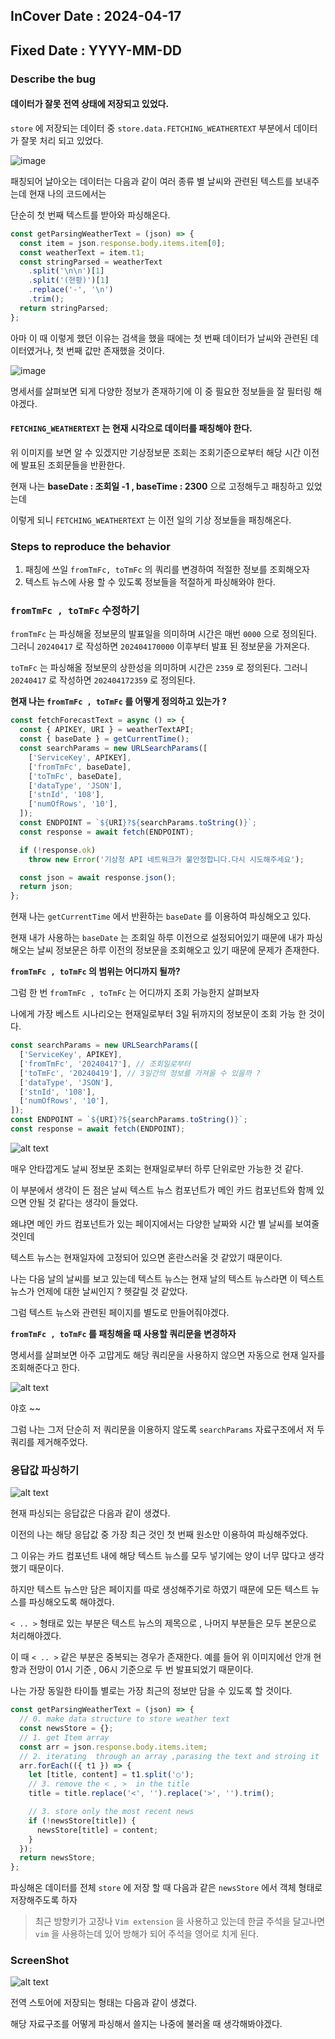 ## InCover Date : 2024-04-17

## Fixed Date : YYYY-MM-DD

### **Describe the bug**

#### 데이터가 잘못 전역 상태에 저장되고 있었다.

`store` 에 저장되는 데이터 중 `store.data.FETCHING_WEATHERTEXT` 부분에서 데이터가 잘못 처리 되고 있었다.

![image](https://github.com/yonghyeun/WeatherApp-React/assets/123540354/e6c797d5-20b4-41d4-9e52-764bf5ff4077)

패칭되어 날아오는 데이터는 다음과 같이 여러 종류 별 날씨와 관련된 텍스트를 보내주는데 현재 나의 코드에서는

단순히 첫 번째 텍스트를 받아와 파싱해온다.

```jsx
const getParsingWeatherText = (json) => {
  const item = json.response.body.items.item[0];
  const weatherText = item.t1;
  const stringParsed = weatherText
    .split('\n\n')[1]
    .split('(현황)')[1]
    .replace('-', '\n')
    .trim();
  return stringParsed;
};
```

아마 이 때 이렇게 했던 이유는 검색을 했을 때에는 첫 번째 데이터가 날씨와 관련된 데이터였거나, 첫 번째 값만 존재했을 것이다.

![image](https://github.com/yonghyeun/WeatherApp-React/assets/123540354/d94b4450-9258-4730-908e-34500af2aaea)

명세서를 살펴보면 되게 다양한 정보가 존재하기에 이 중 필요한 정보들을 잘 필터링 해야겠다.

#### `FETCHING_WEATHERTEXT` 는 현재 시각으로 데이터를 패칭해야 한다.

위 이미지를 보면 알 수 있겠지만 기상정보문 조회는 조회기준으로부터 해당 시간 이전에 발표된 조회문들을 반환한다.

현재 나는 **baseDate : 조회일 -1 , baseTime : 2300** 으로 고정해두고 패칭하고 있었는데

이렇게 되니 `FETCHING_WEATHERTEXT` 는 이전 일의 기상 정보들을 패칭해온다.

### **Steps to reproduce the behavior**

1. 패칭에 쓰일 `fromTmFc, toTmFc` 의 쿼리를 변경하여 적절한 정보를 조회해오자
2. 텍스트 뉴스에 사용 할 수 있도록 정보들을 적절하게 파싱해와야 한다.

### `fromTmFc , toTmFc` 수정하기

`fromTmFc` 는 파싱해올 정보문의 발표일을 의미하며 시간은 매번 `0000` 으로 정의된다.
그러니 `20240417` 로 작성하면 `202404170000` 이후부터 발표 된 정보문을 가져온다.

`toTmFc` 는 파싱해올 정보문의 상한성을 의미하며 시간은 `2359` 로 정의된다.
그러니 `20240417` 로 작성하면 `202404172359` 로 정의된다.

**현재 나는 `fromTmFc , toTmFc` 를 어떻게 정의하고 있는가 ?**

```jsx
const fetchForecastText = async () => {
  const { APIKEY, URI } = weatherTextAPI;
  const { baseDate } = getCurrentTime();
  const searchParams = new URLSearchParams([
    ['ServiceKey', APIKEY],
    ['fromTmFc', baseDate],
    ['toTmFc', baseDate],
    ['dataType', 'JSON'],
    ['stnId', '108'],
    ['numOfRows', '10'],
  ]);
  const ENDPOINT = `${URI}?${searchParams.toString()}`;
  const response = await fetch(ENDPOINT);

  if (!response.ok)
    throw new Error('기상청 API 네트워크가 불안정합니다.다시 시도해주세요');

  const json = await response.json();
  return json;
};
```

현재 나는 `getCurrentTime` 에서 반환하는 `baseDate` 를 이용하여 파싱해오고 있다.

현재 내가 사용하는 `baseDate` 는 조회일 하루 이전으로 설정되어있기 때문에 내가 파싱해오는 날씨 정보문은 하루 이전의 정보문을 조회해오고 있기 때문에 문제가 존재한다.

**`fromTmFc , toTmFc` 의 범위는 어디까지 될까?**

그럼 한 번 `fromTmFc , toTmFc` 는 어디까지 조회 가능한지 살펴보자

나에게 가장 베스트 시나리오는 현재일로부터 3일 뒤까지의 정보문이 조회 가능 한 것이다.

```jsx
const searchParams = new URLSearchParams([
  ['ServiceKey', APIKEY],
  ['fromTmFc', '20240417'], // 조회일로부터
  ['toTmFc', '20240419'], // 3일간의 정보를 가져올 수 있을까 ?
  ['dataType', 'JSON'],
  ['stnId', '108'],
  ['numOfRows', '10'],
]);
const ENDPOINT = `${URI}?${searchParams.toString()}`;
const response = await fetch(ENDPOINT);
```

![alt text](image.png)

매우 안타깝게도 날씨 정보문 조회는 현재일로부터 하루 단위로만 가능한 것 같다.

이 부분에서 생각이 든 점은 날씨 텍스트 뉴스 컴포넌트가 메인 카드 컴포넌트와 함께 있으면 안될 것 같다는 생각이 들었다.

왜냐면 메인 카드 컴포넌트가 있는 페이지에서는 다양한 날짜와 시간 별 날씨를 보여줄 것인데

텍스트 뉴스는 현재일자에 고정되어 있으면 혼란스러울 것 같았기 때문이다.

나는 다음 날의 날씨를 보고 있는데 텍스트 뉴스는 현재 날의 텍스트 뉴스라면 이 텍스트 뉴스가 언제에 대한 날씨인지 ? 헷갈릴 것 같았다.

그럼 텍스트 뉴스와 관련된 페이지를 별도로 만들어줘야겠다.

**`fromTmFc , toTmFc` 를 패칭해올 때 사용할 쿼리문을 변경하자**

명세서를 살펴보면 아주 고맙게도 해당 쿼리문을 사용하지 않으면 자동으로 현재 일자를 조회해준다고 한다.

![alt text](image-1.png)

야호 ~~

그럼 나는 그저 단순히 저 쿼리문을 이용하지 않도록 `searchParams` 자료구조에서 저 두 쿼리를 제거해주었다.

### 응답값 파싱하기

![alt text](image-2.png)

현재 파싱되는 응답값은 다음과 같이 생겼다.

이전의 나는 해당 응답값 중 가장 최근 것인 첫 번째 원소만 이용하여 파싱해주었다.

그 이유는 카드 컴포넌트 내에 해당 텍스트 뉴스를 모두 넣기에는 양이 너무 많다고 생각했기 때문이다.

하지만 텍스트 뉴스만 담은 페이지를 따로 생성해주기로 하였기 때문에 모든 텍스트 뉴스를 파싱해오도록 해야겠다.

`< .. >` 형태로 있는 부분은 텍스트 뉴스의 제목으로 , 나머지 부분들은 모두 본문으로 처리해야겠다.

이 때 `< .. >` 같은 부분은 중복되는 경우가 존재한다. 예를 들어 위 이미지에선 안개 현항과 전망이 01시 기준 , 06시 기준으로 두 번 발표되었기 때문이다.

나는 가장 동일한 타이틀 별로는 가장 최근의 정보만 담을 수 있도록 할 것이다.

```jsx
const getParsingWeatherText = (json) => {
  // 0. make data structure to store weather text
  const newsStore = {};
  // 1. get Item array
  const arr = json.response.body.items.item;
  // 2. iterating  through an array ,parasing the text and stroing it
  arr.forEach(({ t1 }) => {
    let [title, content] = t1.split('○');
    // 3. remove the < , >  in the title
    title = title.replace('<', '').replace('>', '').trim();

    // 3. store only the most recent news
    if (!newsStore[title]) {
      newsStore[title] = content;
    }
  });
  return newsStore;
};
```

파싱해온 데이터를 전체 `store` 에 저장 할 때 다음과 같은 `newsStore` 에서 객체 형태로 저장해주도록 하자

> 최근 방향키가 고장나 `Vim extension` 을 사용하고 있는데 한글 주석을 달고나면 `vim` 을 사용하는데 있어 방해가 되어 주석을 영어로 치게 된다.

### **ScreenShot**

![alt text](image-3.png)

전역 스토어에 저장되는 형태는 다음과 같이 생겼다.

해당 자료구조를 어떻게 파싱해서 쓸지는 나중에 불러올 때 생각해봐야겠다.
